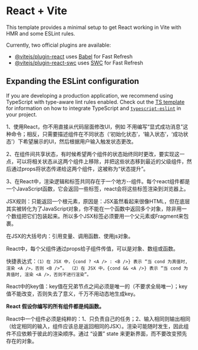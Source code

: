 # React + Vite

This template provides a minimal setup to get React working in Vite with HMR and some ESLint rules.

Currently, two official plugins are available:

- [@vitejs/plugin-react](https://github.com/vitejs/vite-plugin-react/blob/main/packages/plugin-react) uses [Babel](https://babeljs.io/) for Fast Refresh
- [@vitejs/plugin-react-swc](https://github.com/vitejs/vite-plugin-react/blob/main/packages/plugin-react-swc) uses [SWC](https://swc.rs/) for Fast Refresh

## Expanding the ESLint configuration

If you are developing a production application, we recommend using TypeScript with type-aware lint rules enabled. Check out the [TS template](https://github.com/vitejs/vite/tree/main/packages/create-vite/template-react-ts) for information on how to integrate TypeScript and [`typescript-eslint`](https://typescript-eslint.io) in your project.


1、使用React，你不用直接从代码层面修改UI，例如 不用编写“显式成功消息”这种命令；相反，只需要描述组件在不同状态（‘初始化状态’，‘输入状态’，‘成功状态’）下希望展示的UI，然后根据用户输入触发状态更改。

2、在组件间共享状态，有时候希望两个组件的状态始终同时更改，要实现这一点，可以将相关状态从这两个组件上移除，并把这些状态移到最近的父级组件，然后通过props将状态传递给这两个组件，这被称为“状态提升”。

3、在React中，渲染逻辑和标签共同存在于一个地方--组件。每个react组件都是一个JavaScript函数，它会返回一些标签，react会将这些标签渲染到浏览器上。

JSX规则：只能返回一个根元素，原因是：JSX虽然看起来很像HTML，但在底层其实被转化为了JavaScript对象，你不能在一个函数中返回多个对象，除非用一个数组把它们包装起来。所以多个JSX标签必须要用一个父元素或Fragment来包裹。

在JSX的大括号内：引用变量、调用函数、使用js对象。

React中，每个父组件通过props给子组件传值，可以是对象、数组或函数。

快捷表达式：```（1）在 JSX 中，{cond ? <A /> : <B />} 表示 “当 cond 为真值时, 渲染 <A />，否则 <B />”。 （2）在 JSX 中，{cond && <A />} 表示 “当 cond 为真值时, 渲染 <A />，否则不进行渲染”。```

React中的key值：key值在兄弟节点之间必须是唯一的（不要求全局唯一）；key值不能改变，否则失去了意义，千万不用动态地生成key。

**React 假设你编写的所有组件都是纯函数。**

React中一个组件必须是纯粹的：1、只负责自己的任务；2、输入相同则输出相同（给定相同的输入，组件应该总是返回相同的JSX）。渲染可能随时发生，因此组件不应依赖于彼此的渲染顺序。通过 “设置” state 来更新界面，而不要改变预先存在的对象。
